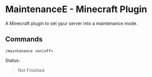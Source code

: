 # MaintenanceE - Minecraft Plugin
A Minecraft plugin to set ypur server into a maintenance mode.

## Commands
```
/maintenance <on|off>
```



Status:
> Not Finished